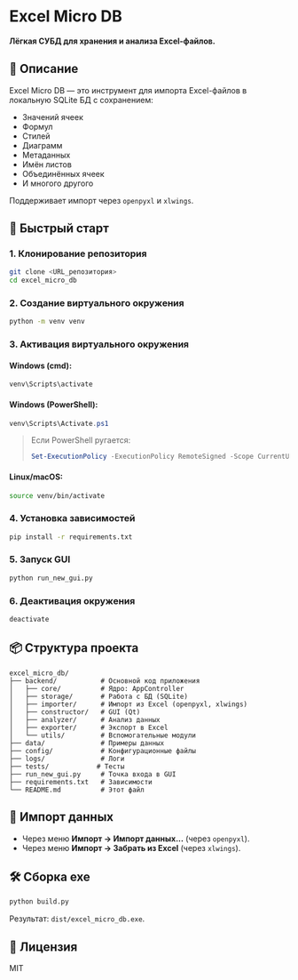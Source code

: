 # Excel Micro DB

**Лёгкая СУБД для хранения и анализа Excel-файлов.**

## 🧰 Описание

Excel Micro DB — это инструмент для импорта Excel-файлов в локальную SQLite БД с сохранением:

- Значений ячеек
- Формул
- Стилей
- Диаграмм
- Метаданных
- Имён листов
- Объединённых ячеек
- И многого другого

Поддерживает импорт через `openpyxl` и `xlwings`.

## 🚀 Быстрый старт

### 1. Клонирование репозитория

```bash
git clone <URL_репозитория>
cd excel_micro_db
```

### 2. Создание виртуального окружения

```bash
python -m venv venv
```

### 3. Активация виртуального окружения

#### Windows (cmd):

```cmd
venv\Scripts\activate
```

#### Windows (PowerShell):

```powershell
venv\Scripts\Activate.ps1
```

> Если PowerShell ругается:
>
> ```powershell
> Set-ExecutionPolicy -ExecutionPolicy RemoteSigned -Scope CurrentUser
> ```

#### Linux/macOS:

```bash
source venv/bin/activate
```

### 4. Установка зависимостей

```bash
pip install -r requirements.txt
```

### 5. Запуск GUI

```bash
python run_new_gui.py
```

### 6. Деактивация окружения

```bash
deactivate
```

## 📦 Структура проекта

```
excel_micro_db/
├── backend/           # Основной код приложения
│   ├── core/          # Ядро: AppController
│   ├── storage/       # Работа с БД (SQLite)
│   ├── importer/      # Импорт из Excel (openpyxl, xlwings)
│   ├── constructor/   # GUI (Qt)
│   ├── analyzer/      # Анализ данных
│   ├── exporter/      # Экспорт в Excel
│   └── utils/         # Вспомогательные модули
├── data/              # Примеры данных
├── config/            # Конфигурационные файлы
├── logs/              # Логи
├── tests/            # Тесты
├── run_new_gui.py     # Точка входа в GUI
├── requirements.txt   # Зависимости
└── README.md          # Этот файл
```

## 🧪 Импорт данных

- Через меню **Импорт → Импорт данных...** (через `openpyxl`).
- Через меню **Импорт → Забрать из Excel** (через `xlwings`).

## 🛠️ Сборка exe

```bash
python build.py
```

Результат: `dist/excel_micro_db.exe`.

## 📄 Лицензия

MIT
